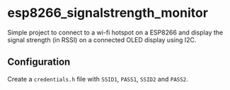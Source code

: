 # esp8266_signalstrength_monitor #
Simple project to connect to a wi-fi hotspot on a ESP8266 and display the signal strength (in RSSI) on a 
connected OLED display using I2C.

## Configuration ##
Create a `credentials.h` file with `SSID1`, `PASS1`, `SSID2` and `PASS2`.
